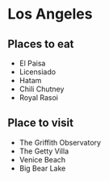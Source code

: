 # Los Angeles

## Places to eat
- El Paisa
- Licensiado
- Hatam
- Chili Chutney
- Royal Rasoi

## Place to visit
- The Griffith Observatory
- The Getty Villa
- Venice Beach
- Big Bear Lake
